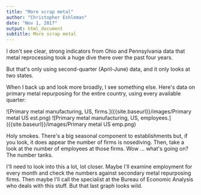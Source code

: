 ```yaml
---
title: "More scrap metal"
author: "Christopher Eshleman"
date: "Nov 1, 2017"
output: html_document
subtitle: More scrap metal
---
```

I don't see clear, strong indicators from Ohio and Pennsylvania data that metal reprocessing took a huge dive there over the past four years. 

But that's only using second-quarter (April-June) data, and it only looks at two states. 

When I back up and look more broadly, I see something else. Here's data on primary metal repurposing for the entire country, using every available quarter: 

![Primary metal manufacturing, US, firms.]({{site.baseurl}}/images/Primary metal US est.png)
![Primary metal manufacturing, US, employees.]({{site.baseurl}}/images/Primary metal US emp.png)

Holy smokes. There's a big seasonal component to establishments but, if you look, it does appear the number of firms is nosediving. 
Then, take a look at the number of employees at those firms. Wow ... what's going on? The number tanks. 

I'll need to look into this a lot, lot closer. 
Maybe I'll examine employment for every month and check the numbers against secondary metal repurposing firms. 
Then maybe I'll call the specialist at the Bureau of Economic Analysis who deals with this stuff. But that last graph looks wild. 
